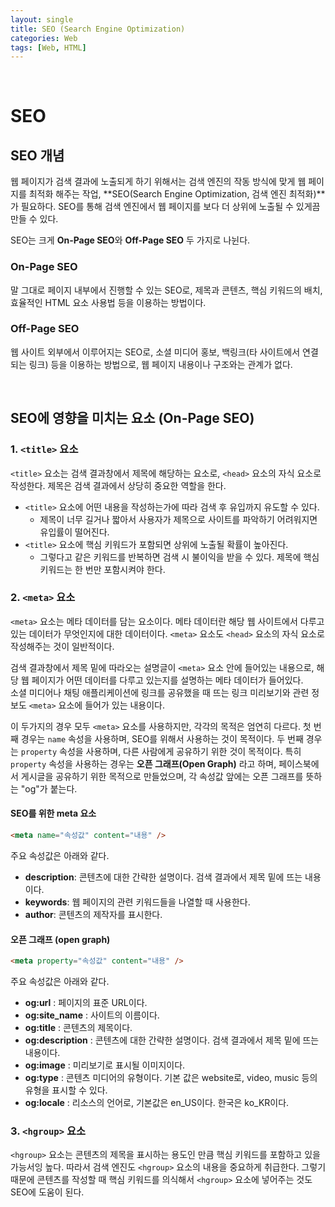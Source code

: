 ```yaml
---
layout: single
title: SEO (Search Engine Optimization)
categories: Web
tags: [Web, HTML]
---
```


<br/>

# SEO
## SEO 개념

웹 페이지가 검색 결과에 노출되게 하기 위해서는 검색 엔진의 작동 방식에 맞게 웹 페이지를 최적화 해주는 작업, **SEO(Search Engine Optimization, 검색 엔진 최적화)**가 필요하다. SEO를 통해 검색 엔진에서 웹 페이지를 보다 더 상위에 노출될 수 있게끔 만들 수 있다.<br/>

SEO는 크게 **On-Page SEO**와 **Off-Page SEO** 두 가지로 나뉜다.<br/>

### On-Page SEO
말 그대로 페이지 내부에서 진행할 수 있는 SEO로, 제목과 콘텐츠, 핵심 키워드의 배치, 효율적인 HTML 요소 사용법 등을 이용하는 방법이다.

### Off-Page SEO
웹 사이트 외부에서 이루어지는 SEO로, 소셜 미디어 홍보, 백링크(타 사이트에서 연결되는 링크) 등을 이용하는 방법으로, 웹 페이지 내용이나 구조와는 관계가 없다.

<br/>

## SEO에 영향을 미치는 요소 (On-Page SEO)

### 1. `<title>` 요소

`<title>` 요소는 검색 결과창에서 제목에 해당하는 요소로, `<head>` 요소의 자식 요소로 작성한다. 제목은 검색 결과에서 상당히 중요한 역할을 한다.

- `<title>` 요소에 어떤 내용을 작성하는가에 따라 검색 후 유입까지 유도할 수 있다.
  - 제목이 너무 길거나 짧아서 사용자가 제목으로 사이트를 파악하기 어려워지면 유입률이 떨어진다.
- `<title>` 요소에 핵심 키워드가 포함되면 상위에 노출될 확률이 높아진다.
  - 그렇다고 같은 키워드를 반복하면 검색 시 불이익을 받을 수 있다. 제목에 핵심 키워드는 한 번만 포함시켜야 한다.

### 2. `<meta>` 요소

`<meta>` 요소는 메타 데이터를 담는 요소이다. 메타 데이터란 해당 웹 사이트에서 다루고 있는 데이터가 무엇인지에 대한 데이터이다. `<meta>` 요소도 `<head>` 요소의 자식 요소로 작성해주는 것이 일반적이다.<br/>

검색 결과창에서 제목 밑에 따라오는 설명글이 `<meta>` 요소 안에 들어있는 내용으로, 해당 웹 페이지가 어떤 데이터를 다루고 있는지를 설명하는 메타 데이터가 들어있다.<br/>
소셜 미디어나 채팅 애플리케이션에 링크를 공유했을 때 뜨는 링크 미리보기와 관련 정보도 `<meta>` 요소에 들어가 있는 내용이다.<br/>

이 두가지의 경우 모두 `<meta>` 요소를 사용하지만, 각각의 목적은 엄연히 다르다. 첫 번째 경우는 `name` 속성을 사용하며, SEO를 위해서 사용하는 것이 목적이다. 두 번째 경우는 `property` 속성을 사용하며, 다른 사람에게 공유하기 위한 것이 목적이다. 특히 `property` 속성을 사용하는 경우는 **오픈 그래프(Open Graph)** 라고 하며, 페이스북에서 게시글을 공유하기 위한 목적으로 만들었으며, 각 속성값 앞에는 오픈 그래프를 뜻하는 "og"가 붙는다.<br/>

#### SEO를 위한 meta 요소

```html
<meta name="속성값" content="내용" />
```

주요 속성값은 아래와 같다.

- **description**: 콘텐츠에 대한 간략한 설명이다. 검색 결과에서 제목 밑에 뜨는 내용이다.
- **keywords**: 웹 페이지의 관련 키워드들을 나열할 때 사용한다.
- **author**: 콘텐츠의 제작자를 표시한다.

#### 오픈 그래프 (open graph)

```html
<meta property="속성값" content="내용" />
```

주요 속성값은 아래와 같다.

- **og:url** : 페이지의 표준 URL이다.
- **og:site_name** : 사이트의 이름이다.
- **og:title** : 콘텐츠의 제목이다.
- **og:description** : 콘텐츠에 대한 간략한 설명이다. 검색 결과에서 제목 밑에 뜨는 내용이다.
- **og:image** : 미리보기로 표시될 이미지이다.
- **og:type** : 콘텐츠 미디어의 유형이다. 기본 값은 website로, video, music 등의 유형을 표시할 수 있다.
- **og:locale** : 리소스의 언어로, 기본값은 en_US이다. 한국은 ko_KR이다.

### 3. `<hgroup>` 요소

`<hgroup>` 요소는 콘텐츠의 제목을 표시하는 용도인 만큼 핵심 키워드를 포함하고 있을 가능서잉 높다. 따라서 검색 엔진도 `<hgroup>` 요소의 내용을 중요하게 취급한다. 그렇기 때문에 콘텐츠를 작성할 때 핵심 키워드를 의식해서 `<hgroup>` 요소에 넣어주는 것도 SEO에 도움이 된다.

